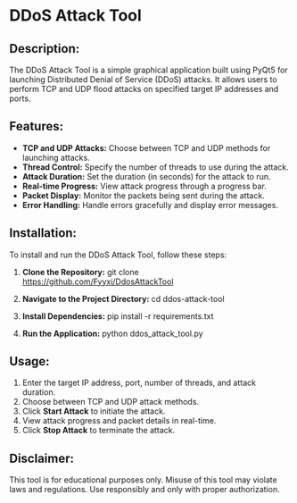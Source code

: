 # DDoS Attack Tool

## Description:
The DDoS Attack Tool is a simple graphical application built using PyQt5 for launching Distributed Denial of Service (DDoS) attacks. It allows users to perform TCP and UDP flood attacks on specified target IP addresses and ports.

## Features:
- **TCP and UDP Attacks:** Choose between TCP and UDP methods for launching attacks.
- **Thread Control:** Specify the number of threads to use during the attack.
- **Attack Duration:** Set the duration (in seconds) for the attack to run.
- **Real-time Progress:** View attack progress through a progress bar.
- **Packet Display:** Monitor the packets being sent during the attack.
- **Error Handling:** Handle errors gracefully and display error messages.

## Installation:
To install and run the DDoS Attack Tool, follow these steps:

1. **Clone the Repository:**
git clone https://github.com/Fyyxi/DdosAttackTool


2. **Navigate to the Project Directory:**
cd ddos-attack-tool

3. **Install Dependencies:**
pip install -r requirements.txt

4. **Run the Application:**
python ddos_attack_tool.py





## Usage:
1. Enter the target IP address, port, number of threads, and attack duration.
2. Choose between TCP and UDP attack methods.
3. Click **Start Attack** to initiate the attack.
4. View attack progress and packet details in real-time.
5. Click **Stop Attack** to terminate the attack.

## Disclaimer:
This tool is for educational purposes only. Misuse of this tool may violate laws and regulations. Use responsibly and only with proper authorization.

